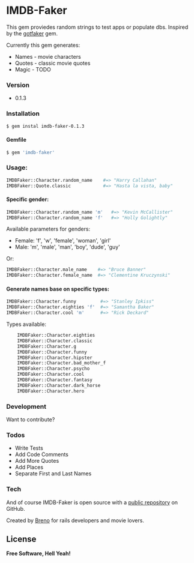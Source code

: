 # IMDB-Faker 

This gem proviedes random strings to test apps or populate dbs.
Inspired by the [gotfaker] gem.

Currently this gem generates:

  - Names - movie characters
  - Quotes - classic movie quotes
  - Magic - TODO

### Version

  - 0.1.3


### Installation


```sh
$ gem instal imdb-faker-0.1.3
```

#### Gemfile

```sh
$ gem 'imdb-faker'
```


### Usage:
```sh
IMDBFaker::Character.random_name    #=> "Harry Callahan"
IMDBFaker::Quote.classic            #=> "Hasta la vista, baby"
```
#### Specific gender:
```sh
IMDBFaker::Character.random_name 'm'   #=> "Kevin McCallister"
IMDBFaker::Character.random_name 'f'   #=> "Holly Golightly"
```

Available parameters for genders:

  - Female: 'f', 'w', 'female', 'woman', 'girl'
  - Male: 'm', 'male', 'man', 'boy', 'dude', 'guy'
    

Or:
```sh
IMDBFaker::Character.male_name    #=> "Bruce Banner"
IMDBFaker::Character.female_name  #=> "Clementine Kruczynski"
```

#### Generate names base on specific types:
```sh
IMDBFaker::Character.funny         #=> "Stanley Ipkiss" 
IMDBFaker::Character.eighties 'f'  #=> "Samantha Baker" 
IMDBFaker::Character.cool 'm'      #=> "Rick Deckard" 
```

Types available:
```sh
	IMDBFaker::Character.eighties
	IMDBFaker::Character.classic
	IMDBFaker::Character.g
	IMDBFaker::Character.funny
	IMDBFaker::Character.hipster
	IMDBFaker::Character.bad_mother_f
	IMDBFaker::Character.psycho
	IMDBFaker::Character.cool
	IMDBFaker::Character.fantasy
	IMDBFaker::Character.dark_horse
	IMDBFaker::Character.hero
```

### Development

Want to contribute? 

### Todos

 - Write Tests
 - Add Code Comments
 - Add More Quotes
 - Add Places
 - Separate First and Last Names


### Tech

And of course IMDB-Faker is open source with a [public repository][imdbfaker] on GitHub.
 
 
Created by [Breno][twitter] for rails developers and movie lovers.


License
----



**Free Software, Hell Yeah!**


   [imdbfaker]: <https://github.com/brenodamata/imdb-faker>
   [gotfaker]: <https://github.com/tonymai/gotfaker>
   [git-repo-url]: <https://github.com/brenodamata/imdb-faker.git>
   [breno]: <http:/breno.us>
   [twitter]: <http://twitter.com/brenodamata>
   